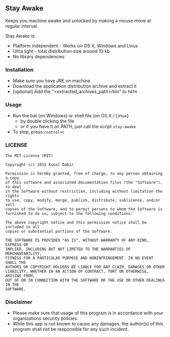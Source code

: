 Stay Awake
---------

Keeps you machine awake and unlocked by making a mouse move at regular interval. 

Stay Awake is:
* Platform independent - Works on OS X, Windows and Linux
* Ultra light - total distribution size around 10 kb
* No library dependencies

### Installation

- Make sure you have JRE on machine
- Download the application distribution archive and extract it
- [optional] Add the "<extracted_archives_path>/bin" to `PATH` 


### Usage
- Run the bat (on Windows) or shell file (on OS X / Linux)
    - by double clicking the file
    - or if you have it on PATH, just call the script `stay-awake`
- To stop, press `control+c` 


### LICENSE

```
The MIT License (MIT)

Copyright (c) 2015 Kunal Dabir

Permission is hereby granted, free of charge, to any person obtaining a copy
of this software and associated documentation files (the "Software"), to deal
in the Software without restriction, including without limitation the rights
to use, copy, modify, merge, publish, distribute, sublicense, and/or sell
copies of the Software, and to permit persons to whom the Software is
furnished to do so, subject to the following conditions:

The above copyright notice and this permission notice shall be included in all
copies or substantial portions of the Software.

THE SOFTWARE IS PROVIDED "AS IS", WITHOUT WARRANTY OF ANY KIND, EXPRESS OR
IMPLIED, INCLUDING BUT NOT LIMITED TO THE WARRANTIES OF MERCHANTABILITY,
FITNESS FOR A PARTICULAR PURPOSE AND NONINFRINGEMENT. IN NO EVENT SHALL THE
AUTHORS OR COPYRIGHT HOLDERS BE LIABLE FOR ANY CLAIM, DAMAGES OR OTHER
LIABILITY, WHETHER IN AN ACTION OF CONTRACT, TORT OR OTHERWISE, ARISING FROM,
OUT OF OR IN CONNECTION WITH THE SOFTWARE OR THE USE OR OTHER DEALINGS IN THE
SOFTWARE.

```

### Disclaimer

- Please make sure that usage of this program is in accordance with your organizations security policies.
- While this app is not known to cause any damages, the author(s) of this program shall not be responsible for any such incident.
